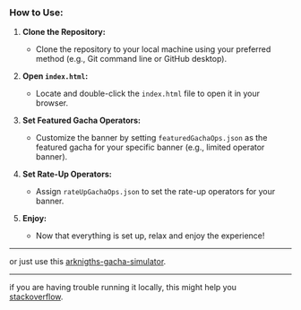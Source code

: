 ### How to Use:
1. **Clone the Repository:**
   - Clone the repository to your local machine using your preferred method (e.g., Git command line or GitHub desktop).

2. **Open `index.html`:**
   - Locate and double-click the `index.html` file to open it in your browser.

3. **Set Featured Gacha Operators:**
   - Customize the banner by setting `featuredGachaOps.json` as the featured gacha for your specific banner (e.g., limited operator banner).

4. **Set Rate-Up Operators:**
   - Assign `rateUpGachaOps.json` to set the rate-up operators for your banner.

5. **Enjoy:**
   - Now that everything is set up, relax and enjoy the experience!


---

or just use this [arknigths-gacha-simulator](https://biji-seed.github.io/arknigths-gacha-simulator/).

---

if you are having trouble running it locally, this might help you [stackoverflow](https://stackoverflow.com/questions/20748630/load-local-javascript-file-in-chrome-for-testing#:~:text=For%20security%20reasons%2C%20modern%20browsers%20won%27t%20load%20resource,files%20is%20to%20run%20a%20local%20web%20server).
